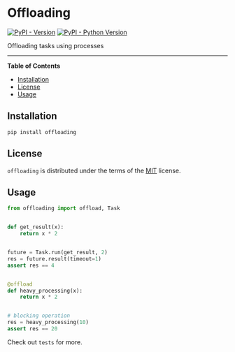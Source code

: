 # Offloading

[![PyPI - Version](https://img.shields.io/pypi/v/offloading.svg)](https://pypi.org/project/offloading)
[![PyPI - Python Version](https://img.shields.io/pypi/pyversions/offloading.svg)](https://pypi.org/project/offloading)

Offloading tasks using processes

-----

**Table of Contents**

- [Installation](#installation)
- [License](#license)
- [Usage](#usage)

## Installation

```console
pip install offloading
```

## License

`offloading` is distributed under the terms of the [MIT](https://spdx.org/licenses/MIT.html) license.

## Usage

```python
from offloading import offload, Task


def get_result(x):
    return x * 2


future = Task.run(get_result, 2)
res = future.result(timeout=1)
assert res == 4


@offload
def heavy_processing(x):
    return x * 2


# blocking operation
res = heavy_processing(10)
assert res == 20
```

Check out `tests` for more.

